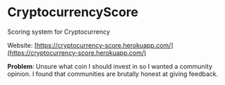 # CryptocurrencyScore
Scoring system for Cryptocurrency

Website: [https://cryptocurrency-score.herokuapp.com/](https://cryptocurrency-score.herokuapp.com/)

__Problem__: Unsure what coin I should invest in so I wanted a community opinion. I found that communities are brutally honest at giving feedback.
